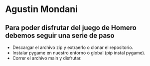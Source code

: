 # Agustin Mondani
## Para poder disfrutar del juego de Homero debemos seguir una serie de paso
- Descargar el archivo zip y extraerlo o clonar el repositorio.
- Instalar pygame en nuestro entorno o global (pip instal pygame).
- Correr el archivo main y disfrutar.
